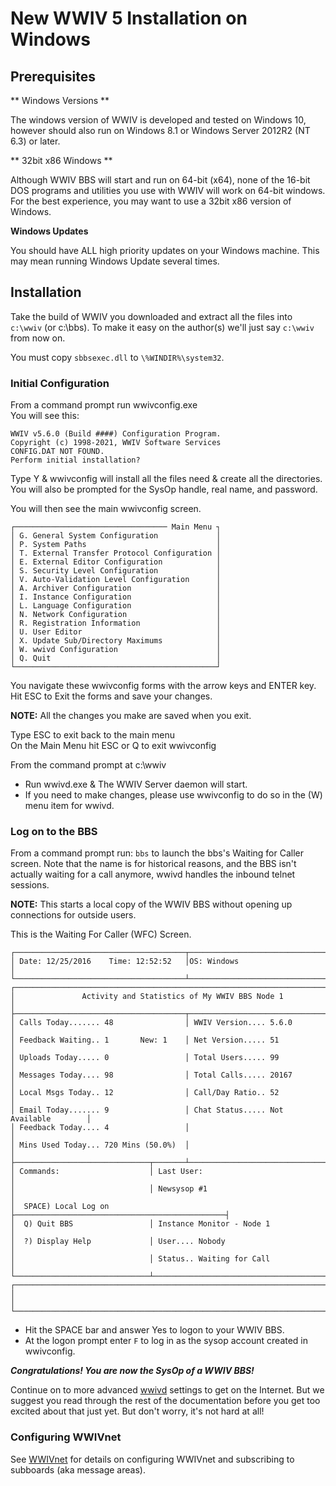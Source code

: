 # New WWIV 5 Installation on Windows

## Prerequisites

** Windows Versions **

The windows version of WWIV is developed and tested on Windows 10, however
should also run on Windows 8.1 or Windows Server 2012R2 (NT 6.3) or later. 

** 32bit x86 Windows **

Although WWIV BBS will start and run on 64-bit (x64), none of the 16-bit DOS
programs and utilities you use with WWIV will work on 64-bit windows. For 
the best experience, you may want to use a 32bit x86 version of Windows.

**Windows Updates**

You should have ALL high priority updates on your Windows machine. This may
mean running Windows Update several times.

## Installation

Take the build of WWIV you downloaded and extract all the files 
into ```c:\wwiv``` (or c:\bbs). To make it easy on the author(s) we'll 
just say ```c:\wwiv``` from now on.

You must copy  ```sbbsexec.dll``` to ```\%WINDIR%\system32```.

### Initial Configuration
From a command prompt run wwivconfig.exe  
You will see this:  

    WWIV v5.6.0 (Build ####) Configuration Program.
    Copyright (c) 1998-2021, WWIV Software Services
    CONFIG.DAT NOT FOUND.
    Perform initial installation?

Type Y & wwivconfig will install all the files need & create all the directories. You will also be prompted for the SysOp handle, real name, and password.

You will then see the main wwivconfig screen.

    ┌────────────────────────────────── Main Menu ┐
    │ G. General System Configuration             │
    │ P. System Paths                             │
    │ T. External Transfer Protocol Configuration │
    │ E. External Editor Configuration            │
    │ S. Security Level Configuration             │
    │ V. Auto-Validation Level Configuration      │
    │ A. Archiver Configuration                   │
    │ I. Instance Configuration                   │
    │ L. Language Configuration                   │
    │ N. Network Configuration                    │
    │ R. Registration Information                 │
    │ U. User Editor                              │
    │ X. Update Sub/Directory Maximums            │
    │ W. wwivd Configuration                      │
    │ Q. Quit                                     │
    └─────────────────────────────────────────────┘


You navigate these wwivconfig forms with the arrow keys and ENTER key.
Hit ESC to Exit the forms and save your changes.  

**NOTE:** All the changes you make are saved when you exit.  

Type ESC to exit back to the main menu  
On the Main Menu hit ESC or Q to exit wwivconfig

From the command prompt at c:\wwiv  

* Run wwivd.exe & The WWIV Server daemon will start.
* If you need to make changes, please use wwivconfig to do so in the (W)
  menu item for wwivd.

### Log on to the BBS

From a command prompt run: ```bbs``` to launch the bbs's Waiting for Caller
screen.  Note that the name is for historical reasons, and the BBS isn't 
actually waiting for a call anymore, wwivd handles the inbound telnet sessions.

**NOTE:** This starts a local copy of the WWIV BBS without opening up 
connections for outside users.

This is the Waiting For Caller (WFC) Screen.

```
┌──────────────────────────────────────┬───────────────────────────────────────┐
│ Date: 12/25/2016    Time: 12:52:52   │OS: Windows                            │
└──────────────────────────────────────┴───────────────────────────────────────┘
┌──────────────────────────────────────────────────────────────────────────────┐
│               Activity and Statistics of My WWIV BBS Node 1                  │
├──────────────────────────────────────┬───────────────────────────────────────┤
│ Calls Today....... 48                │ WWIV Version.... 5.6.0                │
│ Feedback Waiting.. 1       New: 1    │ Net Version..... 51                   │
│ Uploads Today..... 0                 │ Total Users..... 99                   │
│ Messages Today.... 98                │ Total Calls..... 20167                │
│ Local Msgs Today.. 12                │ Call/Day Ratio.. 52                   │
│ Email Today....... 9                 │ Chat Status..... Not Available        │
│ Feedback Today.... 4                 │                                       │
│ Mins Used Today... 720 Mins (50.0%)  │                                       │
├──────────────────────────────┬───────┴───────────────────────────────────────┤
│ Commands:                    │ Last User:                                    │
│                              │ Newsysop #1                                   │
│  SPACE) Local Log on         ├───────────────────────────────────────────────┤
│  Q) Quit BBS                 │ Instance Monitor - Node 1                     │
│  ?) Display Help             │ User.... Nobody                               │
│                              │ Status.. Waiting for Call                     │
└──────────────────────────────┴───────────────────────────────────────────────┘
┌──────────────────────────────────────────────────────────────────────────────┐
│                                                                              │
└──────────────────────────────────────────────────────────────────────────────┘
```

* Hit the SPACE bar and answer Yes to logon to your WWIV BBS.  
* At the logon prompt enter ```F``` to log in as the sysop account created
  in wwivconfig.

_**Congratulations! You are now the SysOp of a WWIV BBS!**_

Continue on to more advanced [wwivd](../conn/telnet.md) settings 
to get on the Internet. But we suggest you read through the rest of the 
documentation before you get too excited about that just yet. But don't worry, 
it's not hard at all!

### Configuring WWIVnet 
See [WWIVnet](../network/wwivnet.md) for details on configuring WWIVnet and 
subscribing to subboards (aka message areas).
